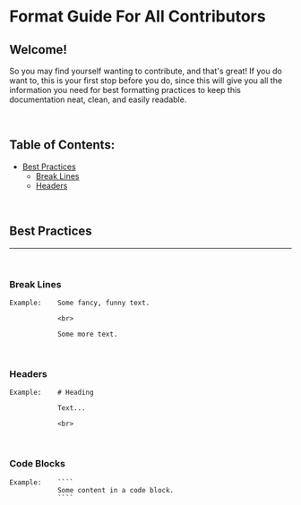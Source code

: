 # Format Guide For All Contributors

## Welcome!

So you may find yourself wanting to contribute, and that's great! If you do want to, this is your first stop before you do, since this will give you all the information you need for best formatting practices to keep this documentation neat, clean, and easily readable.

<br>

## Table of Contents:

- [Best Practices](#best-practices)
  - [Break Lines](#break-lines)
  - [Headers](#headers)

<br>

## Best Practices

---

<br>

### Break Lines

````
Example:    Some fancy, funny text.

            <br>

            Some more text.
````

<br>

### Headers

````
Example:    # Heading

            Text...

            <br>
````

<br>

### Code Blocks

````
Example:    ````
            Some content in a code block.
            ````
